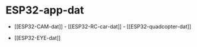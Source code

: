 
# ESP32-app-dat

- [[ESP32-CAM-dat]] - [[ESP32-RC-car-dat]] - [[ESP32-quadcopter-dat]]

- [[ESP32-EYE-dat]]

